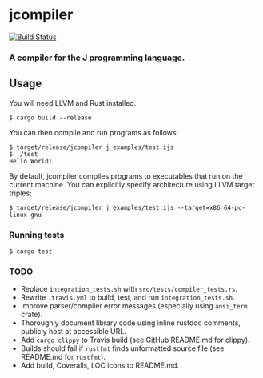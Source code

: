 # jcompiler

[![Build Status](https://travis-ci.com/mattjquinn/jcompiler.svg?branch=master)](https://travis-ci.com/mattjquinn/jcompiler)

### A compiler for the J programming language.

## Usage

You will need LLVM and Rust installed.

    $ cargo build --release

You can then compile and run programs as follows:

```
$ target/release/jcompiler j_examples/test.ijs
$ ./test
Hello World!
```

By default, jcompiler compiles programs to executables that run on the
current machine. You can explicitly specify architecture using LLVM
target triples:

```
$ target/release/jcompiler j_examples/test.ijs --target=x86_64-pc-linux-gnu
```

### Running tests

```
$ cargo test
```

### TODO
* Replace `integration_tests.sh` with `src/tests/compiler_tests.rs`.
* Rewrite `.travis.yml` to build, test, and run `integration_tests.sh`.
* Improve parser/compiler error messages (especially using `ansi_term` crate).
* Thoroughly document library code using inline rustdoc comments, publicly host at accessible URL.
* Add `cargo clippy` to Travis build (see GitHub README.md for clippy).
* Builds should fail if `rustfmt` finds unformatted source file (see README.md for `rustfmt`).
* Add build, Coveralls, LOC icons to README.md.